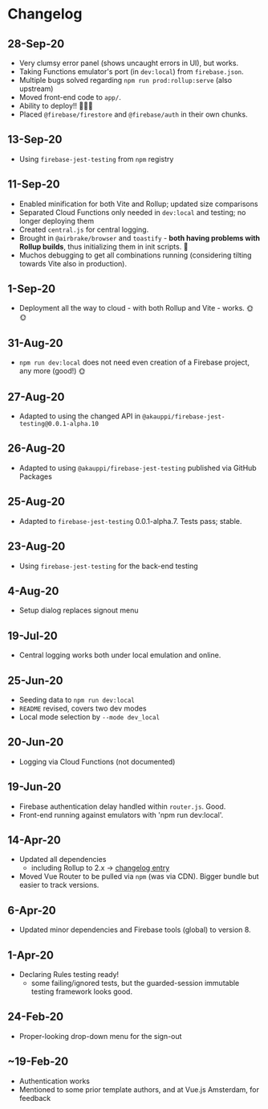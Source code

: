 # Changelog

## 28-Sep-20

- Very clumsy error panel (shows uncaught errors in UI), but works.
- Taking Functions emulator's port (in `dev:local`) from `firebase.json`.
- Multiple bugs solved regarding `npm run prod:rollup:serve` (also upstream)
- Moved front-end code to `app/`.
- Ability to deploy!! 🎉🎉🎉
- Placed `@firebase/firestore` and `@firebase/auth` in their own chunks.

## 13-Sep-20

- Using `firebase-jest-testing` from `npm` registry

## 11-Sep-20

- Enabled minification for both Vite and Rollup; updated size comparisons
- Separated Cloud Functions only needed in `dev:local` and testing; no longer deploying them
- Created `central.js` for central logging.
- Brought in `@airbrake/browser` and `toastify` - **both having problems with Rollup builds**, thus initializing them in init scripts. 💩
- Muchos debugging to get all combinations running (considering tilting towards Vite also in production).

## 1-Sep-20

- Deployment all the way to cloud - with both Rollup and Vite - works. 🌞🌞

## 31-Aug-20

- `npm run dev:local` does not need even creation of a Firebase project, any more (good!) 🌞 

## 27-Aug-20

- Adapted to using the changed API in `@akauppi/firebase-jest-testing@0.0.1-alpha.10`

## 26-Aug-20

- Adapted to using `@akauppi/firebase-jest-testing` published via GitHub Packages

## 25-Aug-20

- Adapted to `firebase-jest-testing` 0.0.1-alpha.7. Tests pass; stable.

## 23-Aug-20

- Using `firebase-jest-testing` for the back-end testing
 
## 4-Aug-20

- Setup dialog replaces signout menu

## 19-Jul-20

- Central logging works both under local emulation and online.

## 25-Jun-20

- Seeding data to `npm run dev:local`
- `README` revised, covers two dev modes
- Local mode selection by `--mode dev_local`

## 20-Jun-20

- Logging via Cloud Functions (not documented)

## 19-Jun-20

- Firebase authentication delay handled within `router.js`. Good.
- Front-end running against emulators with 'npm run dev:local'.

## 14-Apr-20

- Updated all dependencies
   - including Rollup to 2.x -> [changelog entry](https://github.com/rollup/rollup/releases/tag/v2.0.0)
- Moved Vue Router to be pulled via `npm` (was via CDN). Bigger bundle but easier to track versions.

## 6-Apr-20

- Updated minor dependencies and Firebase tools (global) to version 8.

## 1-Apr-20

- Declaring Rules testing ready!
  - some failing/ignored tests, but the guarded-session immutable testing framework looks good.

## 24-Feb-20

- Proper-looking drop-down menu for the sign-out

## ~19-Feb-20

- Authentication works
- Mentioned to some prior template authors, and at Vue.js Amsterdam, for feedback
